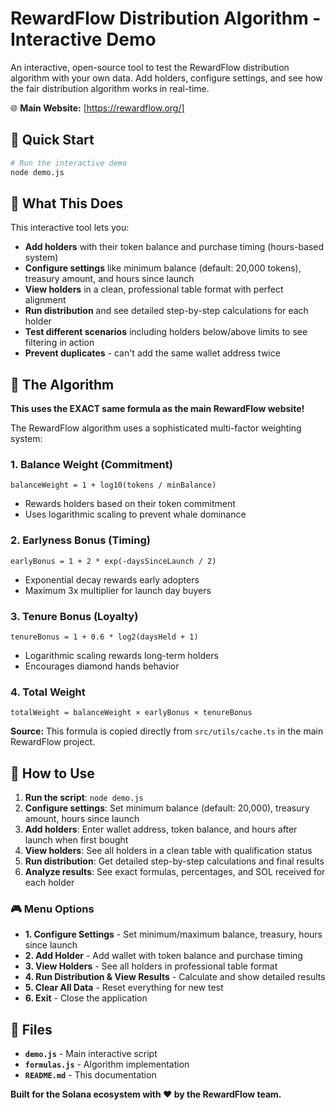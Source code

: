 # RewardFlow Distribution Algorithm - Interactive Demo

An interactive, open-source tool to test the RewardFlow distribution algorithm with your own data. Add holders, configure settings, and see how the fair distribution algorithm works in real-time.

🌐 **Main Website:** [https://rewardflow.org/]

## 🚀 Quick Start

```bash
# Run the interactive demo
node demo.js
```

## 🎯 What This Does

This interactive tool lets you:
- **Add holders** with their token balance and purchase timing (hours-based system)
- **Configure settings** like minimum balance (default: 20,000 tokens), treasury amount, and hours since launch
- **View holders** in a clean, professional table format with perfect alignment
- **Run distribution** and see detailed step-by-step calculations for each holder
- **Test different scenarios** including holders below/above limits to see filtering in action
- **Prevent duplicates** - can't add the same wallet address twice

## 🧮 The Algorithm

**This uses the EXACT same formula as the main RewardFlow website!**

The RewardFlow algorithm uses a sophisticated multi-factor weighting system:

### 1. Balance Weight (Commitment)
```
balanceWeight = 1 + log10(tokens / minBalance)
```
- Rewards holders based on their token commitment
- Uses logarithmic scaling to prevent whale dominance

### 2. Earlyness Bonus (Timing)
```
earlyBonus = 1 + 2 * exp(-daysSinceLaunch / 2)
```
- Exponential decay rewards early adopters
- Maximum 3x multiplier for launch day buyers

### 3. Tenure Bonus (Loyalty)
```
tenureBonus = 1 + 0.6 * log2(daysHeld + 1)
```
- Logarithmic scaling rewards long-term holders
- Encourages diamond hands behavior

### 4. Total Weight
```
totalWeight = balanceWeight × earlyBonus × tenureBonus
```

**Source:** This formula is copied directly from `src/utils/cache.ts` in the main RewardFlow project.

## 📖 How to Use

1. **Run the script**: `node demo.js`
2. **Configure settings**: Set minimum balance (default: 20,000), treasury amount, hours since launch
3. **Add holders**: Enter wallet address, token balance, and hours after launch when first bought
4. **View holders**: See all holders in a clean table with qualification status
5. **Run distribution**: Get detailed step-by-step calculations and final results
6. **Analyze results**: See exact formulas, percentages, and SOL received for each holder

### 🎮 Menu Options

- **1. Configure Settings** - Set minimum/maximum balance, treasury, hours since launch
- **2. Add Holder** - Add wallet with token balance and purchase timing
- **3. View Holders** - See all holders in professional table format
- **4. Run Distribution & View Results** - Calculate and show detailed results
- **5. Clear All Data** - Reset everything for new test
- **6. Exit** - Close the application

## 🔧 Files

- **`demo.js`** - Main interactive script
- **`formulas.js`** - Algorithm implementation
- **`README.md`** - This documentation

**Built for the Solana ecosystem with ❤️ by the RewardFlow team.**
